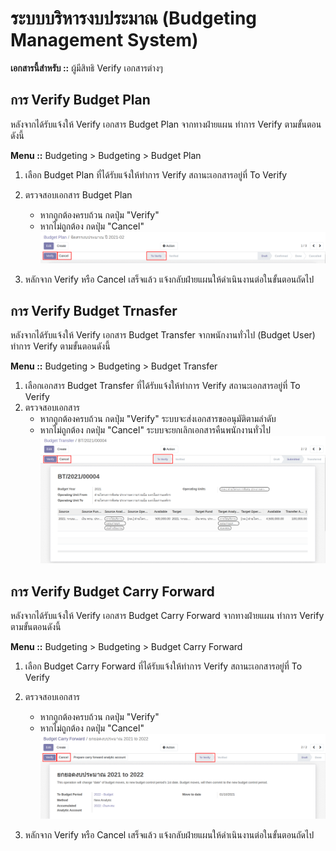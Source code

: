# ระบบบริหารงบประมาณ (Budgeting Management System)

**เอกสารนี้สำหรับ ::** ผู้มีสิทธิ Verify เอกสารต่างๆ

## การ Verify Budget Plan

หลังจากได้รับแจ้งให้ Verify เอกสาร Budget Plan จากทางฝ่ายแผน ทำการ Verify ตามขั้นตอนดังนี้

**Menu ::** Budgeting > Budgeting > Budget Plan

1. เลือก Budget Plan ที่ได้รับแจ้งให้ทำการ Verify สถานะเอกสารอยู่ที่ To Verify
2. ตรวจสอบเอกสาร Budget Plan
    - หากถูกต้องครบถ้วน กดปุ่ม "Verify"
    - หากไม่ถูกต้อง กดปุ่ม "Cancel"
![](img/8_verify/budget_plan.png)

3. หลักจาก Verify หรือ Cancel เสร็จแล้ว แจ้งกลับฝ่ายแผนให้ดำเนินงานต่อในขั้นตอนถัดไป

## การ Verify Budget Trnasfer

หลังจากได้รับแจ้งให้ Verify เอกสาร Budget Transfer จากพนักงานทั่วไป (Budget User) ทำการ Verify ตามขั้นตอนดังนี้

**Menu ::** Budgeting > Budgeting > Budget Transfer

1. เลือกเอกสาร Budget Transfer ที่ได้รับแจ้งให้ทำการ Verify สถานะเอกสารอยู่ที่ To Verify
2. ตรวจสอบเอกสาร 
    - หากถูกต้องครบถ้วน กดปุ่ม "Verify" ระบบจะส่งเอกสารขออนุมัติตามลำดับ
    - หากไม่ถูกต้อง กดปุ่ม "Cancel" ระบบจะยกเลิกเอกสารคืนพนักงานทั่วไป
![](img/8_verify/budget_transfer.png)

## การ Verify Budget Carry Forward

หลังจากได้รับแจ้งให้ Verify เอกสาร Budget Carry Forward จากทางฝ่ายแผน ทำการ Verify ตามขั้นตอนดังนี้

**Menu ::** Budgeting > Budgeting > Budget Carry Forward

1. เลือก Budget Carry Forward ที่ได้รับแจ้งให้ทำการ Verify สถานะเอกสารอยู่ที่ To Verify
2. ตรวจสอบเอกสาร 
    - หากถูกต้องครบถ้วน กดปุ่ม "Verify"
    - หากไม่ถูกต้อง กดปุ่ม "Cancel"
![](img/8_verify/carry_forward.png)

3. หลักจาก Verify หรือ Cancel เสร็จแล้ว แจ้งกลับฝ่ายแผนให้ดำเนินงานต่อในขั้นตอนถัดไป